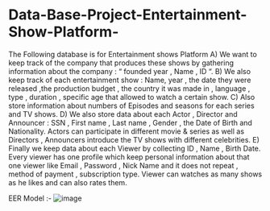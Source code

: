 # Data-Base-Project-Entertainment-Show-Platform-
The Following database is for Entertainment shows Platform A) We want to keep track of the company that produces these shows by gathering information about the company : “ founded year , Name , ID “. B) We also keep track of each entertainment show : Name, year , the date they were released ,the production budget , the country it was made in , language , type , duration , specific age that allowed to watch a certain show. C) Also store information about numbers of Episodes and seasons for each series and TV shows. D) We also store data about each Actor , Director and Announcer : SSN , First name , Last name , Gender , the Date of Birth and Nationality. Actors can participate in different movie & series as well as Directors , Announcers introduce the TV shows with different celebrities. E) Finally we keep data about each Viewer by collecting ID , Name , Birth Date. Every viewer has one profile which keep personal information about that one viewer like Email , Password , Nick Name and it does not repeat , method of payment , subscription type. Viewer can watches as many shows as he likes and can also rates them. 

EER Model :-
![image](https://github.com/user-attachments/assets/feba4d3e-d6da-4ce4-abd0-e6471b6f26cc)

